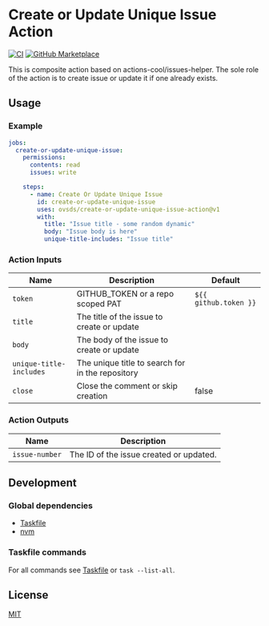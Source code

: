 # Create or Update Unique Issue Action

[![CI](https://github.com/ovsds/create-or-update-unique-issue-action/workflows/Check%20PR/badge.svg)](https://github.com/ovsds/create-or-update-unique-issue-action/actions?query=workflow%3A%22%22Check+PR%22%22)
[![GitHub Marketplace](https://img.shields.io/badge/Marketplace-Create%20Or%20Update%20Unique%20Issue-blue.svg)](https://github.com/marketplace/actions/create-or-update-unique-issue)

This is composite action based on actions-cool/issues-helper. The sole role of the action is to create issue or update it if one already exists.

## Usage

### Example

```yaml
jobs:
  create-or-update-unique-issue:
    permissions:
      contents: read
      issues: write

    steps:
      - name: Create Or Update Unique Issue
        id: create-or-update-unique-issue
        uses: ovsds/create-or-update-unique-issue-action@v1
        with:
          title: "Issue title - some random dynamic"
          body: "Issue body is here"
          unique-title-includes: "Issue title"
```

### Action Inputs

| Name                    | Description                                      | Default               |
| ----------------------- | ------------------------------------------------ | --------------------- |
| `token`                 | GITHUB_TOKEN or a repo scoped PAT                | `${{ github.token }}` |
| `title`                 | The title of the issue to create or update       |                       |
| `body`                  | The body of the issue to create or update        |                       |
| `unique-title-includes` | The unique title to search for in the repository |                       |
| `close`                 | Close the comment or skip creation               | false                 |

### Action Outputs

| Name           | Description                             |
| -------------- | --------------------------------------- |
| `issue-number` | The ID of the issue created or updated. |

## Development

### Global dependencies

- [Taskfile](https://taskfile.dev/installation/)
- [nvm](https://github.com/nvm-sh/nvm?tab=readme-ov-file#install--update-script)

### Taskfile commands

For all commands see [Taskfile](Taskfile.yaml) or `task --list-all`.

## License

[MIT](LICENSE)
